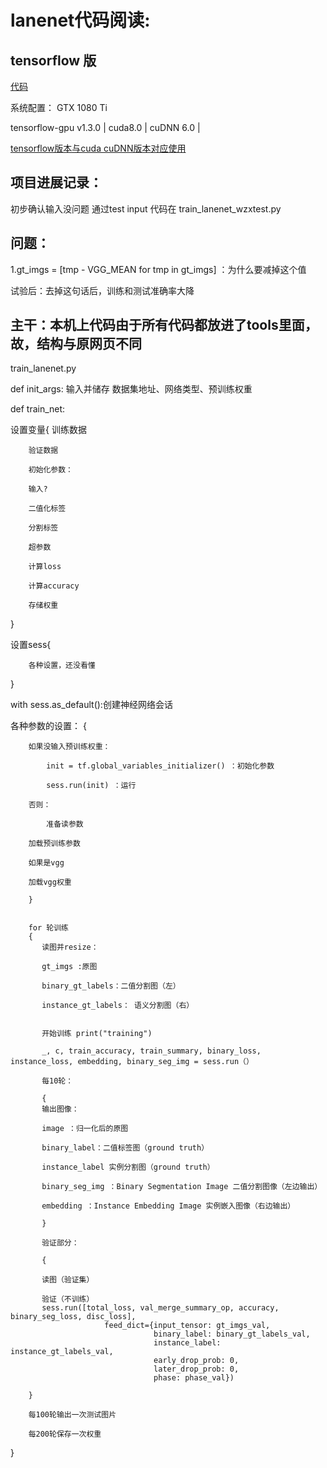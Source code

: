 lanenet代码阅读:
========================================================

tensorflow 版
---------------------------------------

[代码](https://github.com/MaybeShewill-CV/lanenet-lane-detection)

系统配置：  GTX 1080 Ti

tensorflow-gpu v1.3.0 | cuda8.0 |  cuDNN 6.0 |

[tensorflow版本与cuda cuDNN版本对应使用](https://blog.csdn.net/lifuxian1994/article/details/81103530)


项目进展记录：
------------------------

初步确认输入没问题 通过test input 代码在 train_lanenet_wzxtest.py



问题：
-----------------------------

1.gt_imgs = [tmp - VGG_MEAN for tmp in gt_imgs]  ：为什么要减掉这个值

试验后：去掉这句话后，训练和测试准确率大降



主干：本机上代码由于所有代码都放进了tools里面，故，结构与原网页不同
-----------------------------------------------------------

train_lanenet.py

def init_args: 输入并储存 数据集地址、网络类型、预训练权重

def train_net:

设置变量{
        训练数据

        验证数据

        初始化参数：

        输入?

        二值化标签

        分割标签

        超参数

        计算loss

        计算accuracy

        存储权重
}

设置sess{

        各种设置，还没看懂

}


with sess.as_default():创建神经网络会话
        
各种参数的设置：
        {
        
        如果没输入预训练权重：
        
            init = tf.global_variables_initializer() ：初始化参数
            
            sess.run(init) ：运行
            
        否则：
        
            准备读参数
            
        加载预训练参数
        
        如果是vgg
        
        加载vgg权重
        
        }
        
        
        for 轮训练
        {
           读图并resize：
           
           gt_imgs :原图
           
           binary_gt_labels：二值分割图（左）
           
           instance_gt_labels： 语义分割图（右）
           
           
           开始训练 print("training")
           
           _, c, train_accuracy, train_summary, binary_loss, instance_loss, embedding, binary_seg_img = sess.run（）
           
           每10轮：
           
           {
           输出图像：
           
           image ：归一化后的原图
           
           binary_label：二值标签图（ground truth）
           
           instance_label 实例分割图（ground truth）
           
           binary_seg_img ：Binary Segmentation Image 二值分割图像（左边输出）
           
           embedding ：Instance Embedding Image 实例嵌入图像（右边输出）
           
           }
           
           验证部分：
           
           {
           
           读图（验证集）
           
           验证（不训练）
           sess.run([total_loss, val_merge_summary_op, accuracy, binary_seg_loss, disc_loss],
                         feed_dict={input_tensor: gt_imgs_val,
                                    binary_label: binary_gt_labels_val,
                                    instance_label: instance_gt_labels_val,
                                    early_drop_prob: 0,
                                    later_drop_prob: 0,
                                    phase: phase_val})
           
        }
        
        每100轮输出一次测试图片
        
        每200轮保存一次权重
        
}




